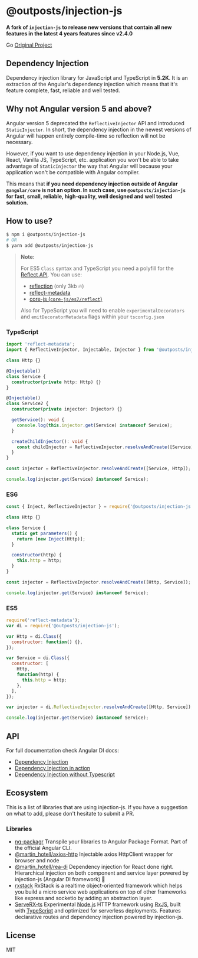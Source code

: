 # @outposts/injection-js

**A fork of `injection-js` to release new versions that contain all new features in the latest 4 years features since v2.4.0**

Go [Original Project](https://github.com/mgechev/injection-js)

## Dependency Injection

Dependency injection library for JavaScript and TypeScript in **5.2K**. It is an extraction of the Angular's dependency injection which means that it's feature complete, fast, reliable and well tested.

## Why not Angular version 5 and above?

Angular version 5 deprecated the `ReflectiveInjector` API and introduced `StaticInjector`. In short, the dependency injection in the newest versions of Angular will happen entirely compile-time so reflection will not be necessary.

However, if you want to use dependency injection in your Node.js, Vue, React, Vanilla JS, TypeScript, etc. application you won't be able to take advantage of `StaticInjector` the way that Angular will because your application won't be compatible with Angular compiler.

This means that **if you need dependency injection outside of Angular `@angular/core` is not an option. In such case, use `@outposts/injection-js` for fast, small, reliable, high-quality, well designed and well tested solution.**

## How to use?

```sh
$ npm i @outposts/injection-js
# OR
$ yarn add @outposts/injection-js
```

> **Note:**
>
> For ES5 `Class` syntax and TypeScript you need a polyfill for the [Reflect API](http://www.ecma-international.org/ecma-262/6.0/#sec-reflection).
> You can use:
>
> - [reflection](https://www.npmjs.com/package/@abraham/reflection) (only 3kb 🔥)
> - [reflect-metadata](https://www.npmjs.com/package/reflect-metadata)
> - [core-js (`core-js/es7/reflect`)](https://www.npmjs.com/package/core-js)
>
> Also for TypeScript you will need to enable `experimentalDecorators` and `emitDecoratorMetadata` flags within your `tsconfig.json`

### TypeScript

```ts
import 'reflect-metadata';
import { ReflectiveInjector, Injectable, Injector } from '@outposts/injection-js';

class Http {}

@Injectable()
class Service {
  constructor(private http: Http) {}
}

@Injectable()
class Service2 {
  constructor(private injector: Injector) {}

  getService(): void {
    console.log(this.injector.get(Service) instanceof Service);
  }

  createChildInjector(): void {
    const childInjector = ReflectiveInjector.resolveAndCreate([Service], this.injector);
  }
}

const injector = ReflectiveInjector.resolveAndCreate([Service, Http]);

console.log(injector.get(Service) instanceof Service);
```

### ES6

```js
const { Inject, ReflectiveInjector } = require('@outposts/injection-js');

class Http {}

class Service {
  static get parameters() {
    return [new Inject(Http)];
  }

  constructor(http) {
    this.http = http;
  }
}

const injector = ReflectiveInjector.resolveAndCreate([Http, Service]);

console.log(injector.get(Service) instanceof Service);
```

### ES5

```js
require('reflect-metadata');
var di = require('@outposts/injection-js');

var Http = di.Class({
  constructor: function() {},
});

var Service = di.Class({
  constructor: [
    Http,
    function(http) {
      this.http = http;
    },
  ],
});

var injector = di.ReflectiveInjector.resolveAndCreate([Http, Service]);

console.log(injector.get(Service) instanceof Service);
```

## API

For full documentation check Angular DI docs:

- [Dependency Injection](https://v4.angular.io/guide/dependency-injection)
- [Dependency Injection in action](https://v4.angular.io/guide/dependency-injection-in-action)
- [Dependency Injection without Typescript](https://v2.angular.io/docs/ts/latest/cookbook/ts-to-js.html#!#dependency-injection)

## Ecosystem

This is a list of libraries that are using injection-js. If you have a suggestion on what to add, please don't hesitate to submit a PR.

### Libraries

- [ng-packagr](https://github.com/ng-packagr/ng-packagr) Transpile your libraries to Angular Package Format. Part of the official Angular CLI.
- [@martin_hotell/axios-http](https://github.com/Hotell/axios-http) Injectable axios HttpClient wrapper for browser and node
- [@martin_hotell/rea-di](https://github.com/Hotell/rea-di) Dependency injection for React done right. Hierarchical injection on both component and service layer powered by injection-js (Angular DI framework) 🖖
- [rxstack](https://github.com/rxstack/rxstack) RxStack is a realtime object-oriented framework which helps you build a micro service web applications on top of other frameworks like express and socketio by adding an abstraction layer.
- [ServeRX-ts](https://github.com/mflorence99/serverx-ts) Experimental [Node.js](https://nodejs.org) HTTP framework using [RxJS](https://rxjs.dev), built with [TypeScript](https://www.typescriptlang.org/) and optimized for serverless deployments. Features declarative routes and dependency injection powered by injection-js.

## License

MIT
